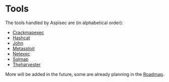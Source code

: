 # Tools

The tools handled by Aspisec are (in alphabetical order):

- [Crackmapexec](https://acceis.github.io/aspisec/ruby/Aspisec/Modules/Crackmapexec)
- [Hashcat](https://acceis.github.io/aspisec/ruby/Aspisec/Modules/Hashcat)
- [John](https://acceis.github.io/aspisec/ruby/Aspisec/Modules/John)
- [Metasploit](https://acceis.github.io/aspisec/ruby/Aspisec/Modules/Metasploit)
- [Netexec](https://acceis.github.io/aspisec/ruby/Aspisec/Modules/Netexec)
- [Sqlmap](https://acceis.github.io/aspisec/ruby/Aspisec/Modules/Sqlmap)
- [Theharvester](https://acceis.github.io/aspisec/ruby/Aspisec/Modules/Theharvester)

More will be added in the future, some are already planning in the [Roadmap](pages/roadmap.md).
